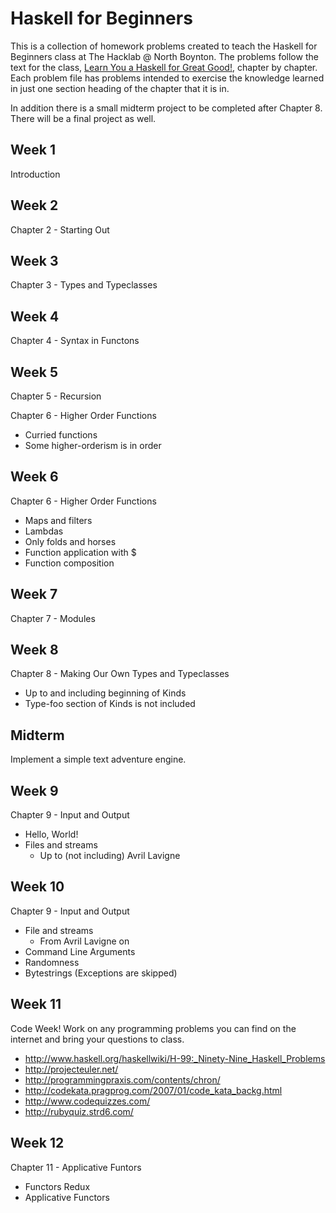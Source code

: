 Haskell for Beginners
=====================
This is a collection of homework problems created to teach the Haskell for Beginners class at The Hacklab @ North Boynton.
The problems follow the text for the class, [Learn You a Haskell for Great Good!](http://learnyouahaskell.com/),
chapter by chapter. Each problem file has problems intended to exercise the knowledge learned in just one section heading
of the chapter that it is in.

In addition there is a small midterm project to be completed after Chapter 8. There will be a final project as well.

Week 1
------
Introduction

Week 2
------
Chapter 2 - Starting Out

Week 3
------
Chapter 3 - Types and Typeclasses

Week 4
------
Chapter 4 - Syntax in Functons

Week 5
------
Chapter 5 - Recursion

Chapter 6 - Higher Order Functions
  * Curried functions
  * Some higher-orderism is in order

Week 6
------
Chapter 6 - Higher Order Functions
  * Maps and filters
  * Lambdas
  * Only folds and horses
  * Function application with $
  * Function composition

Week 7
------
Chapter 7 - Modules

Week 8
------
Chapter 8 - Making Our Own Types and Typeclasses
  * Up to and including beginning of Kinds
  * Type-foo section of Kinds is not included

Midterm
-------
Implement a simple text adventure engine.

Week 9
------
Chapter 9 - Input and Output
  * Hello, World!
  * Files and streams
    * Up to (not including) Avril Lavigne

Week 10
-------
Chapter 9 - Input and Output
  * File and streams
    * From Avril Lavigne on
  * Command Line Arguments
  * Randomness
  * Bytestrings
  (Exceptions are skipped)

Week 11
-------
Code Week! Work on any programming problems you can find on the internet and bring your questions to class.
  * http://www.haskell.org/haskellwiki/H-99:_Ninety-Nine_Haskell_Problems
  * http://projecteuler.net/
  * http://programmingpraxis.com/contents/chron/
  * http://codekata.pragprog.com/2007/01/code_kata_backg.html
  * http://www.codequizzes.com/
  * http://rubyquiz.strd6.com/

Week 12
-------
Chapter 11 - Applicative Funtors
  * Functors Redux
  * Applicative Functors

